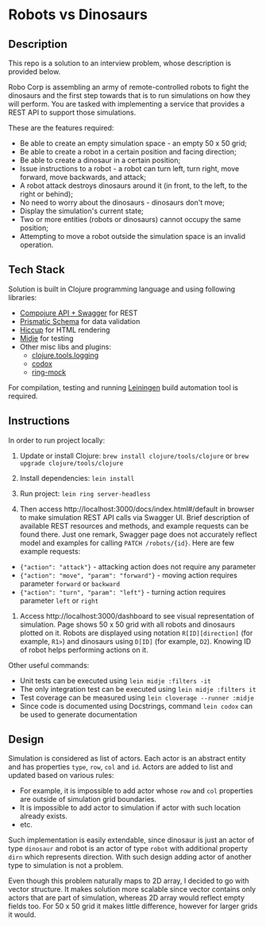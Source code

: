 # Robots vs Dinosaurs

## Description

This repo is a solution to an interview problem, whose description is provided below.

Robo Corp is assembling an army of remote-controlled robots to fight the dinosaurs and the first step towards that is to run simulations on how they will perform. You are tasked with implementing a service that provides a REST API to support those simulations.

These are the features required:

- Be able to create an empty simulation space - an empty 50 x 50 grid;
- Be able to create a robot in a certain position and facing direction;
- Be able to create a dinosaur in a certain position;
- Issue instructions to a robot - a robot can turn left, turn right, move forward, move backwards, and attack;
- A robot attack destroys dinosaurs around it (in front, to the left, to the right or behind);
- No need to worry about the dinosaurs - dinosaurs don't move;
- Display the simulation's current state;
- Two or more entities (robots or dinosaurs) cannot occupy the same position;
- Attempting to move a robot outside the simulation space is an invalid operation.

## Tech Stack

Solution is built in Clojure programming language and using following libraries:

- [Compojure API + Swagger](https://github.com/metosin/compojure-api) for REST
- [Prismatic Schema](https://github.com/plumatic/schema) for data validation
- [Hiccup](https://github.com/weavejester/hiccup) for HTML rendering
- [Midje](https://github.com/marick/Midje) for testing
- Other misc libs and plugins:
  - [clojure.tools.logging](https://github.com/clojure/tools.logging)
  - [codox](https://github.com/weavejester/codox)
  - [ring-mock](https://github.com/weavejester/ring-mock)

For compilation, testing and running [Leiningen](https://leiningen.org) build automation tool is required.

## Instructions

In order to run project locally:

1. Update or install Clojure: `brew install clojure/tools/clojure` or `brew upgrade clojure/tools/clojure`

1. Install dependencies: `lein install`

1. Run project: `lein ring server-headless`

1. Then access http://localhost:3000/docs/index.html#/default in browser to make simulation REST API calls via Swagger UI. Brief description of available REST resources and methods, and example requests can be found there. Just one remark, Swagger page does not accurately reflect model and examples for calling `PATCH /robots/{id}`. Here are few example requests:

  + `{"action": "attack"}` - attacking action does not require any parameter
  + `{"action": "move", "param": "forward"}` - moving action requires parameter `forward` or `backward`
  + `{"action": "turn", "param": "left"}` - turning action requires parameter `left` or `right`

1. Access http://localhost:3000/dashboard to see visual representation of simulation. Page shows 50 x 50 grid with all robots and dinosaurs plotted on it. Robots are displayed using notation `R[ID][direction]` (for example, `R1>`) and dinosaurs using `D[ID]` (for example, `D2`). Knowing ID of robot helps performing actions on it.

Other useful commands:

- Unit tests can be executed using `lein midje :filters -it`
- The only integration test can be executed using `lein midje :filters it`
- Test coverage can be measured using `lein cloverage --runner :midje`
- Since code is documented using Docstrings, command `lein codox` can be used to generate documentation

## Design

Simulation is considered as list of actors. Each actor is an abstract entity and has properties `type`, `row`, `col` and `id`. Actors are added to list and updated based on various rules:

- For example, it is impossible to add actor whose `row` and `col` properties are outside of simulation grid boundaries.
- It is impossible to add actor to simulation if actor with such location already exists.
- etc.

Such implementation is easily extendable, since dinosaur is just an actor of type `dinosaur` and robot is an actor of type `robot` with additional property `dirn` which represents direction. With such design adding actor of another type to simulation is not a problem.

Even though this problem naturally maps to 2D array, I decided to go with vector structure. It makes solution more scalable since vector contains only actors that are part of simulation, whereas 2D array would reflect empty fields too. For 50 x 50 grid it makes little difference, however for larger grids it would.
